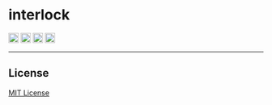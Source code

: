 # interlock

<span><a href="https://circleci.com/gh/interlockjs/interlock"><img src="https://circleci.com/gh/interlockjs/interlock.svg?&style=shield&circle-token=4152c3245a74e96dc7fd80dbca57ccea108159f7" height="20" /></a></span> <span><a href="https://codeclimate.com/github/interlockjs/interlock"><img src="https://codeclimate.com/github/interlockjs/interlock/badges/gpa.svg" height="20" /></a></span> <span><a href="http://badge.fury.io/js/interlock"><img src="https://badge.fury.io/js/interlock.svg" alt="npm version" height="20" /></a></span> <span><a href="https://gitter.im/divmain/interlock?utm_source=badge&utm_medium=badge&utm_campaign=pr-badge&utm_content=badge"><img src="https://badges.gitter.im/Join%20Chat.svg" height="20" /></a></span>

***

## License

[MIT License](http://opensource.org/licenses/MIT)

